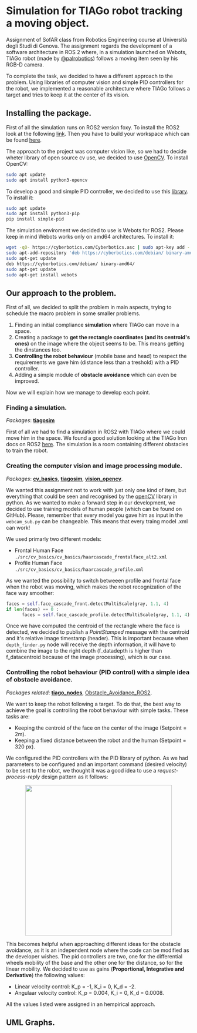 # Simulation for TIAGo robot tracking a moving object.
Assignment of SofAR class from Robotics Engineering course at Università degli Studi di Genova. The assignment regards the development of a software architecture in ROS 2 where, in a simulation launched on Webots, TIAGo robot (made by [@palrobotics](https://pal-robotics.com/robots/tiago)) follows a moving item seen by his RGB-D camera.

To complete the task, we decided to have a different approach to the problem. Using libraries of computer vision and simple PID controllers for the robot, we implemented a reasonable architecture where TIAGo follows a target and tries to keep it at the center of its vision.

## Installing the package.

First of all the simulation runs on ROS2 version foxy. To install the ROS2 look at the following [link](https://docs.ros.org/en/foxy/Installation.html). Then you have to build your workspace which can be found [here](https://docs.ros.org/en/foxy/Tutorials/Beginner-Client-Libraries/Creating-A-Workspace/Creating-A-Workspace.html).

The approach to the project was computer vision like, so we had to decide wheter library of open source cv use, we decided to use [OpenCV](https://opencv.org/). To install OpenCV:
```bash
sudo apt update
sudo apt install python3-opencv
```
To develop a good and simple PID controller, we decided to use this [library](https://pypi.org/project/simple-pid/). To install it:
```bash
sudo apt update
sudo apt install python3-pip
pip install simple-pid
```
The simulation enviroment we decided to use is Webots for ROS2. Please keep in mind Webots works only on amd64 architectures. To install it:
```bash
wget -qO- https://cyberbotics.com/Cyberbotics.asc | sudo apt-key add -
sudo apt-add-repository 'deb https://cyberbotics.com/debian/ binary-amd64/'
sudo apt-get update
deb https://cyberbotics.com/debian/ binary-amd64/
sudo apt-get update
sudo apt-get install webots
```

## Our approach to the problem.
First of all, we decided to split the problem in main aspects, trying to schedule the macro problem in some smaller problems.
1. Finding an initial compliance __simulation__ where TIAGo can move in a space.
2. Creating a package to __get the rectangle coordinates (and its centroid's ones)__ on the image where the object seems to be. This means getting the dinstances too.
3. __Controlling the robot behaviour__ (mobile base and head) to respect the requirements we gave him (distance less than a treshold) with a PID controller.
4. Adding a simple module of __obstacle avoidance__ which can even be improved.

Now we will explain how we manage to develop each point. 


### Finding a simulation.
_Packages_: [__tiagosim__](https://github.com/ettore9x9/SOFAR_TIAGo/tree/main/tiagosim)

First of all we had to find a simulation in ROS2 with TIAGo where we could move him in the space. We found a good solution looking at the TIAGo Iron docs on ROS2 [here](https://cyberbotics.com/doc/guide/tiago-iron). 
The simulation is a room containing different obstacles to train the robot.

### Creating the computer vision and image processing module.
_Packages_: [__cv_basics__](https://github.com/ettore9x9/SOFAR_TIAGo/tree/main/cv_basics), [__tiagosim__](https://github.com/ettore9x9/SOFAR_TIAGo/tree/main/tiagosim), [__vision_opencv__](https://github.com/ettore9x9/SOFAR_TIAGo/tree/main/vision_opencv).

We wanted this assignment not to work with just only one kind of item, but everything that could be seen and recognised by the [openCV](https://opencv.org/) library in python. As we wanted to make a forward step in our development, we decided to use training models of human people (which can be found on GitHub). Please, remember that every model you gave him as input in the `webcam_sub.py` can be changeable. This means that every traing model .xml can work! 

We used primarly two different models: 
- Frontal Human Face `./src/cv_basics/cv_basics/haarcascade_frontalface_alt2.xml`
- Profile Human Face `./src/cv_basics/cv_basics/haarcascade_profile.xml`

As we wanted the possibility to switch betweeen profile and frontal face when the robot was moving, which makes the robot recognization of the face way smoother:
```python
faces = self.face_cascade_front.detectMultiScale(gray, 1.1, 4)
if len(faces) == 0 :
      faces = self.face_cascade_profile.detectMultiScale(gray, 1.1, 4)
```
Once we have computed the centroid of the rectangle where the face is detected, we decided to publish a _PointStamped_ message with the centroid and it's relative image timestamp (header). This is important because when `depth_finder.py` node will receive the depth information, it will have to combine the image to the right depth (f_datadepth is higher than f_datacentroid because of the image processing), which is our case.

### Controlling the robot behaviour (PID control) with a simple idea of obstacle avoidance.

_Packages related_: [__tiago_nodes__](https://github.com/ettore9x9/SOFAR_TIAGo/tree/main/tiago_nodes), [Obstacle_Avoidance_ROS2](https://github.com/ettore9x9/SOFAR_TIAGo/tree/main/Obstacle_Avoidance_ROS2).

We want to keep the robot following a target. To do that, the best way to achieve the goal is controlling the robot behaviour with simple tasks. These tasks are:

- Keeping the centroid of the face on the center of the image (Setpoint = 2m).
- Keeping a fixed distance between the robot and the human (Setpoint = 320 px).

We configured the PID controllers with the PID library of python. As we had parameters to be configured and an important command (desired velocity) to be sent to the robot, we thought it was a good idea to use a _request-process-reply_ design pattern as it follows:

<p align="center">
<img src="https://s3.us-west-2.amazonaws.com/secure.notion-static.com/65081900-5dbe-4623-81b6-4ef7e01f2f54/Schermata_2022-07-02_alle_11.20.21.png?X-Amz-Algorithm=AWS4-HMAC-SHA256&X-Amz-Content-Sha256=UNSIGNED-PAYLOAD&X-Amz-Credential=AKIAT73L2G45EIPT3X45%2F20220702%2Fus-west-2%2Fs3%2Faws4_request&X-Amz-Date=20220702T092125Z&X-Amz-Expires=86400&X-Amz-Signature=1339dab22668388e15a69609b70ae79cf98d2d795d9d6a08332ec28ddb59bf74&X-Amz-SignedHeaders=host&response-content-disposition=filename%20%3D%22Schermata%25202022-07-02%2520alle%252011.20.21.png%22&x-id=GetObject" width="400" height="410" />
</p>

This becomes helpful when approaching different ideas for the obstacle avoidance, as it is an independent node where the code can be modified as the developer wishes. The pid controllers are two, one for the differential wheels mobility of the base and the other one for the distance, so for the linear mobility. We decided to use as gains (__Proportional, Integrative and Derivative__) the following values:
- Linear velocity control: K_p = -1, K_i = 0, K_d = -2.
- Angulaar velocity control: K_p = 0.004, K_i = 0, K_d = 0.0008.

All the values listed were assigned in an hempirical approach.

## UML Graphs.
